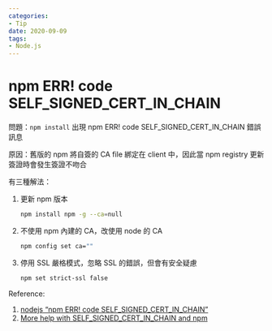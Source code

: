 ```yaml
---
categories:
- Tip
date: 2020-09-09
tags:
- Node.js
---
```


# npm ERR! code SELF_SIGNED_CERT_IN_CHAIN

問題：```npm install``` 出現 npm ERR! code SELF_SIGNED_CERT_IN_CHAIN 錯誤訊息

原因：舊版的 npm 將自簽的 CA file 綁定在 client 中，因此當 npm registry 更新簽證時會發生簽證不吻合

有三種解法：

1. 更新 npm 版本

    ```bash
    npm install npm -g --ca=null
    ```

2. 不使用 npm 內建的 CA，改使用 node 的 CA

    ```bash
    npm config set ca=""
    ```

3. 停用 SSL 嚴格模式，忽略 SSL 的錯誤，但會有安全疑慮

    ```bash
    npm set strict-ssl false
    ```

Reference:

1. [nodejs “npm ERR! code SELF_SIGNED_CERT_IN_CHAIN”](https://stackoverflow.com/a/34945326/13582118)
2. [More help with SELF_SIGNED_CERT_IN_CHAIN and npm](https://blog.npmjs.org/post/78165272245/more-help-with-selfsignedcertinchain-and-npm)

